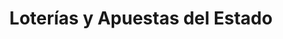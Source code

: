---
title: "Loterías y Apuestas del Estado"
url: /cambre/loterias-y-apuestas-del-estado/
shop: lotería
---